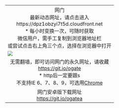 ﻿<table>
  <tr></tr>
  <!--tr><td colspan=2 align=center><img src="https://cloud.githubusercontent.com/assets/11880933/13434984/f430fae2-e012-11e5-814f-c2df1e82b247.jpg" /></td></tr-->
  <tr><td colspan=2 align=center>网门<br/>最新动态网址，请点击进入
<br>https://dpz1obzyi7t5d.cloudfront.net
    <br/>* 每小时变换一次，可随时获取<br/>微信用户，需手工复制到浏览器地址栏<br>或尝试点击右上角三个点，选择在浏览器中打开
    <!--br>* IE6打开动态网址须在选项中勾选TLS 1.0--></td>
  </tr>
  <tr>
    <td colspan=2><a href="https://dpz1obzyi7t5d.cloudfront.net" target="_blank"><img src="https://cloud.githubusercontent.com/assets/11880933/14880727/0e4ac732-0d63-11e6-8b12-a84959f0ece4.jpg" /></a></td> 
  </tr>
  <tr>
    <td colspan=2 align=center>无需翻墙，即可访问网门的永久网址，请收藏<br/><a href="https://git.io/ogate" target="_blank">https://git.io/ogate</a><br/>* http后一定要跟s<br/>不支持IE 6、7、8、9，可选用<a href="https://dpz1obzyi7t5d.cloudfront.net/ogUP.aspx?name=0ChromePortable.zip">Chrome</a></td>
  </tr>
  <tr>
    <td colspan=2 align=center><!--a href="https://dpz1obzyi7t5d.cloudfront.net/ogUP.aspx?name=0oGate.apk" target="_blank"><img src="https://cloud.githubusercontent.com/assets/11880933/13720399/75e143ee-e842-11e5-9f0a-1421f423c80f.jpg" /></a><br-->网门安卓版下载网址<br><a href="https://git.io/ogatea">https://git.io/ogatea</a></td>
  </tr>
  <tr>
  <!--tr>
    <td colspan=2 align=center>可能失效的动态网址
    </td>
  </tr-->
</table>
